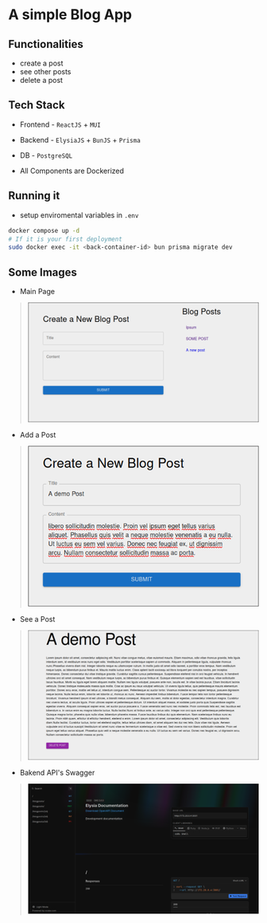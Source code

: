 # A simple Blog App

## Functionalities

- create a post
- see other posts
- delete a post

## Tech Stack

- Frontend - `ReactJS` + `MUI`
- Backend - `ElysiaJS` + `BunJS` + `Prisma`
- DB - `PostgreSQL`

- All Components are Dockerized

## Running it

- setup enviromental variables in `.env`

```bash
docker compose up -d
# If it is your first deployment
sudo docker exec -it <back-container-id> bun prisma migrate dev

```

## Some Images

- Main Page

> ![alt text](images/main.png)

- Add a Post

> ![alt text](images/addpost.png)

- See a Post

> ![alt text](images/post.png)

- Bakend API's Swagger

> ![alt text](images/swagger.png)

